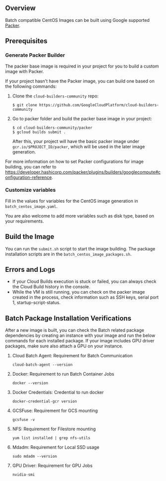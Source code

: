 ## Overview
Batch compatible CentOS Images can be built using Google supported [Packer](https://github.com/GoogleCloudPlatform/cloud-builders-community/tree/master/packer).

## Prerequisites
### Generate Packer Builder
The packer base image is required in your project for you to build a custom image with Packer.

If your project hasn't have the Packer image, you can build one based on the following commands:

1.  Clone the `cloud-builders-community` repo:

    ```
    $ git clone https://github.com/GoogleCloudPlatform/cloud-builders-community
    ```

2.  Go to packer folder and build the packer base image in your project:

    ```
    $ cd cloud-builders-community/packer
    $ gcloud builds submit .
    ```

    After this, your project will have the basic packer image under
    `gcr.io/$PROJECT_ID/packer`, which will be used in the later image
    generation.

For more information on how to set Packer configurations for image building, you can refer to https://developer.hashicorp.com/packer/plugins/builders/googlecompute#configuration-reference.

### Customize variables
Fill in the values for variables for the CentOS image generation in `batch_centos_image.yaml`.

You are also welcome to add more variables such as disk type, based on your requirements.

## Build the Image
You can run the `submit.sh` script to start the image building. The package installation scripts are in the `batch_centos_image_packages.sh`.

## Errors and Logs
* If your Cloud Builds execution is stuck or failed, you can always check the Cloud Build history in the console.
* While the VM is still running, you can check on the packer image created in the process, check information such as SSH keys, serial port 1, startup-script-status.

## Batch Package Installation Verifications
After a new image is built, you can check the Batch related package
dependencies by creating an instance with your image and run the below commands for each installed package. If your image includes GPU driver packages, make sure also attach a GPU on your instance.

1.  Cloud Batch Agent: Requirement for Batch Communication

    ```
    cloud-batch-agent --version
    ```

2.  Docker: Requirement to run Batch Container Jobs

    ```
    docker --version
    ```

3.  Docker Credentials: Credential to run docker

    ```
    docker-credential-gcr version
    ```

4.  GCSFuse: Requirement for GCS mounting

    ```
    gcsfuse -v
    ```

5.  NFS: Requirement for Filestore mounting

    ```
    yum list installed | grep nfs-utils
    ```

6.  Mdadm: Requirement for Local SSD usage

    ```
    sudo mdadm --version
    ```

7.  GPU Driver: Requirement for GPU Jobs

    ```
    nvidia-smi
    ```
